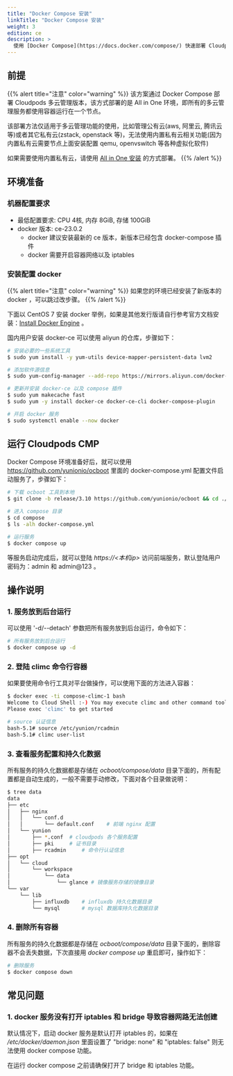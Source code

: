 ```yaml
---
title: "Docker Compose 安装"
linkTitle: "Docker Compose 安装"
weight: 3
edition: ce
description: >
  使用 [Docker Compose](https://docs.docker.com/compose/) 快速部署 Cloudpods CMP 多云管理版本
---
```


## 前提

{{% alert title="注意" color="warning" %}}
该方案通过 Docker Compose 部署 Cloudpods 多云管理版本，该方式部署的是 All in One 环境，即所有的多云管理服务都使用容器运行在一个节点。

该部署方法仅适用于多云管理功能的使用，比如管理公有云(aws, 阿里云, 腾讯云等)或者其它私有云(zstack, openstack 等)，无法使用内置私有云相关功能(因为内置私有云需要节点上面安装配置 qemu, openvswitch 等各种虚拟化软件)

如果需要使用内置私有云，请使用 [All in One 安装](../allinone) 的方式部署。
{{% /alert %}}

## 环境准备

### 机器配置要求

- 最低配置要求: CPU 4核, 内存 8GiB, 存储 100GiB
- docker 版本: ce-23.0.2
    - docker 建议安装最新的 ce 版本，新版本已经包含 docker-compose 插件
    - docker 需要开启容器网络以及 iptables

### 安装配置 docker 

{{% alert title="注意" color="warning" %}}
如果您的环境已经安装了新版本的 docker ，可以跳过改步骤。
{{% /alert %}}

下面以 CentOS 7 安装 docker 举例，如果是其他发行版请自行参考官方文档安装：[Install Docker Engine](https://docs.docker.com/engine/install/) 。

国内用户安装 docker-ce 可以使用 aliyun 的仓库，步骤如下：

```bash
# 安装必要的一些系统工具
$ sudo yum install -y yum-utils device-mapper-persistent-data lvm2

# 添加软件源信息
$ sudo yum-config-manager --add-repo https://mirrors.aliyun.com/docker-ce/linux/centos/docker-ce.repo

# 更新并安装 docker-ce 以及 compose 插件
$ sudo yum makecache fast
$ sudo yum -y install docker-ce docker-ce-cli docker-compose-plugin

# 开启 docker 服务
$ sudo systemctl enable --now docker
```

## 运行 Cloudpods CMP

Docker Compose 环境准备好后，就可以使用 https://github.com/yunionio/ocboot 里面的 docker-compose.yml 配置文件启动服务了，步骤如下：

```bash
# 下载 ocboot 工具到本地
$ git clone -b release/3.10 https://github.com/yunionio/ocboot && cd ./ocboot

# 进入 compose 目录
$ cd compose
$ ls -alh docker-compose.yml

# 运行服务
$ docker compose up
```

等服务启动完成后，就可以登陆 *https://<本机ip>* 访问前端服务，默认登陆用户密码为：admin 和 admin@123 。

## 操作说明

### 1. 服务放到后台运行

可以使用 '-d/--detach' 参数把所有服务放到后台运行，命令如下：

```bash
# 所有服务放到后台运行
$ docker compose up -d
```

### 2. 登陆 climc 命令行容器

如果要使用命令行工具对平台做操作，可以使用下面的方法进入容器：

```bash
$ docker exec -ti compose-climc-1 bash
Welcome to Cloud Shell :-) You may execute climc and other command tools in this shell.
Please exec 'climc' to get started

# source 认证信息
bash-5.1# source /etc/yunion/rcadmin
bash-5.1# climc user-list
```

### 3. 查看服务配置和持久化数据

所有服务的持久化数据都是存储在 *ocboot/compose/data* 目录下面的，所有配置都是自动生成的，一般不需要手动修改，下面对各个目录做说明：

```bash
$ tree data
data
├── etc
│   ├── nginx
│   │   └── conf.d
│   │       └── default.conf    # 前端 nginx 配置
│   └── yunion
│       ├── *.conf  # cloudpods 各个服务配置
│       ├── pki     # 证书目录
│       ├── rcadmin     # 命令行认证信息
├── opt
│   └── cloud
│       └── workspace
│           └── data
│               └── glance # 镜像服务存储的镜像目录
└── var
    └── lib
        ├── influxdb    # influxdb 持久化数据目录
        └── mysql       # mysql 数据库持久化数据目录
```

### 4. 删除所有容器

所有服务的持久化数据都是存储在 *ocboot/compose/data* 目录下面的，删除容器不会丢失数据，下次直接用 *docker compose up* 重启即可，操作如下：

```bash
# 删除服务
$ docker compose down
```


## 常见问题

### 1. docker 服务没有打开 iptables 和 bridge 导致容器网路无法创建

默认情况下，启动 docker 服务是默认打开 iptables 的，如果在 */etc/docker/daemon.json* 里面设置了 "bridge: none" 和 "iptables: false" 则无法使用 docker compose 功能。

在运行 docker compose 之前请确保打开了 bridge 和 iptables 功能。
